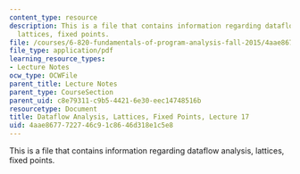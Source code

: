 ```yaml
---
content_type: resource
description: This is a file that contains information regarding dataflow analysis,
  lattices, fixed points.
file: /courses/6-820-fundamentals-of-program-analysis-fall-2015/4aae8677722746c91c8646d318e1c5e8_MIT6_820F15_L17.pdf
file_type: application/pdf
learning_resource_types:
- Lecture Notes
ocw_type: OCWFile
parent_title: Lecture Notes
parent_type: CourseSection
parent_uid: c8e79311-c9b5-4421-6e30-eec14748516b
resourcetype: Document
title: Dataflow Analysis, Lattices, Fixed Points, Lecture 17
uid: 4aae8677-7227-46c9-1c86-46d318e1c5e8
---
```

This is a file that contains information regarding dataflow analysis, lattices, fixed points.

